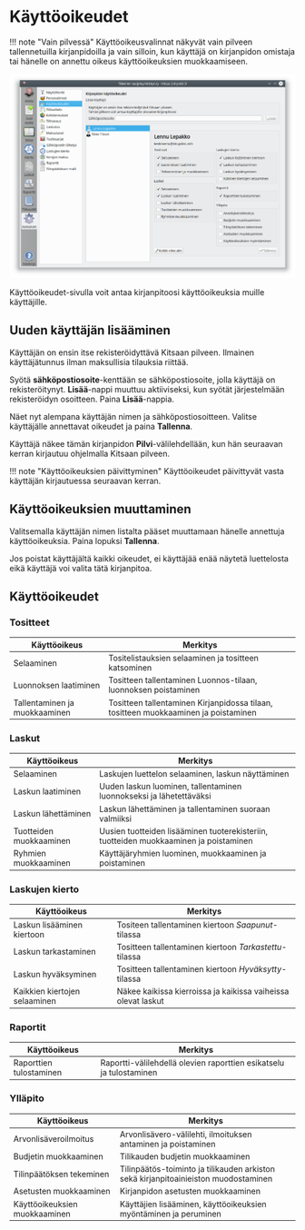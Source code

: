 # Käyttöoikeudet

!!! note "Vain pilvessä"
    Käyttöoikeusvalinnat näkyvät vain pilveen tallennetuilla kirjanpidoilla ja vain silloin, kun käyttäjä on kirjanpidon omistaja tai hänelle on annettu oikeus käyttöoikeuksien muokkaamiseen.

![](kayttooikeudet.png)  

Käyttöoikeudet-sivulla voit antaa kirjanpitoosi käyttöoikeuksia muille käyttäjille.

## Uuden käyttäjän lisääminen

Käyttäjän on ensin itse rekisteröidyttävä Kitsaan pilveen. Ilmainen käyttäjätunnus ilman maksullisia tilauksia riittää.

Syötä **sähköpostiosoite**-kenttään se sähköpostiosoite, jolla käyttäjä on rekisteröitynyt. **Lisää**-nappi muuttuu aktiiviseksi, kun syötät järjestelmään rekisteröidyn osoitteen. Paina **Lisää**-nappia.

Näet nyt alempana käyttäjän nimen ja sähköpostiosoitteen. Valitse käyttäjälle annettavat oikeudet ja paina **Tallenna**.

Käyttäjä näkee tämän kirjanpidon **Pilvi**-välilehdellään, kun hän seuraavan kerran kirjautuu ohjelmalla Kitsaan pilveen.

!!! note "Käyttöoikeuksien päivittyminen"
    Käyttöoikeudet päivittyvät vasta käyttäjän kirjautuessa seuraavan kerran.

## Käyttöoikeuksien muuttaminen

Valitsemalla käyttäjän nimen listalta pääset muuttamaan hänelle annettuja käyttöoikeuksia. Paina lopuksi **Tallenna**.

Jos poistat käyttäjältä kaikki oikeudet, ei käyttäjää enää näytetä luettelosta eikä käyttäjä voi valita tätä kirjanpitoa.

## Käyttöoikeudet

### Tositteet

Käyttöoikeus    |  Merkitys
----------------|-----------------------------------------
Selaaminen      | Tositelistauksien selaaminen ja tositteen katsominen
Luonnoksen laatiminen | Tositteen tallentaminen Luonnos-tilaan, luonnoksen poistaminen
Tallentaminen ja muokkaaminen | Tositteen tallentaminen Kirjanpidossa tilaan, tositteen muokkaaminen ja poistaminen

### Laskut
Käyttöoikeus    |  Merkitys
----------------|-----------------------------------------
Selaaminen      | Laskujen luettelon selaaminen, laskun näyttäminen
Laskun laatiminen | Uuden laskun luominen, tallentaminen luonnokseksi ja lähetettäväksi
Laskun lähettäminen | Laskun lähettäminen ja tallentaminen suoraan valmiiksi
Tuotteiden muokkaaminen | Uusien tuotteiden lisääminen tuoterekisteriin, tuotteiden muokkaaminen ja poistaminen
Ryhmien muokkaaminen | Käyttäjäryhmien luominen, muokkaaminen ja poistaminen

### Laskujen kierto
Käyttöoikeus    |  Merkitys
----------------|-----------------------------------------
Laskun lisääminen kiertoon | Tositeen tallentaminen kiertoon *Saapunut*-tilassa
Laskun tarkastaminen | Tositteen tallentaminen kiertoon *Tarkastettu*-tilassa
Laskun hyväksyminen  | Tositteen tallentaminen kiertoon *Hyväksytty*-tilassa
Kaikkien kiertojen selaaminen | Näkee kaikissa kierroissa ja kaikissa vaiheissa olevat laskut

### Raportit
Käyttöoikeus    |  Merkitys
----------------|-----------------
Raporttien tulostaminen | Raportti-välilehdellä olevien raporttien esikatselu ja tulostaminen

### Ylläpito
Käyttöoikeus    |  Merkitys
----------------|-----------------
Arvonlisäveroilmoitus | Arvonlisävero-välilehti, ilmoituksen antaminen ja poistaminen
Budjetin muokkaaminen | Tilikauden budjetin muokkaaminen
Tilinpäätöksen tekeminen | Tilinpäätös-toiminto ja tilikauden arkiston sekä kirjanpitoainieiston muodostaminen
Asetusten muokkaaminen | Kirjanpidon asetusten muokkaaminen
Käyttöoikeuksien muokkaaminen | Käyttäjien lisääminen, käyttöoikeuksien myöntäminen ja peruminen
